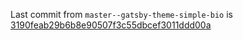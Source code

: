 Last commit from `master--gatsby-theme-simple-bio` is [3190feab29b6b8e90507f3c55dbcef3011ddd00a](https://github.com/sonapraneeth-a/gatsby-themes/commit/3190feab29b6b8e90507f3c55dbcef3011ddd00a)
